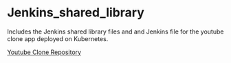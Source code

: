 # Jenkins_shared_library


Includes the Jenkins shared library files and and Jenkins file for the youtube clone app deployed on Kubernetes.

<a href='https://github.com/anujadx/Youtube-clone-app'>Youtube Clone Repository</a>
